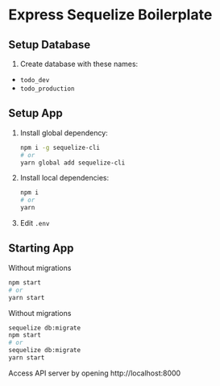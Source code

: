 # Express Sequelize Boilerplate

## Setup Database

1. Create database with these names:

- `todo_dev`
- `todo_production`

## Setup App

1. Install global dependency:
   ```sh
   npm i -g sequelize-cli
   # or
   yarn global add sequelize-cli
   ```
2. Install local dependencies:
   ```sh
   npm i
   # or
   yarn
   ```
3. Edit `.env`

## Starting App

Without migrations

```sh
npm start
# or
yarn start
```

Without migrations

```sh
sequelize db:migrate
npm start
# or
sequelize db:migrate
yarn start
```

Access API server by opening http://localhost:8000
